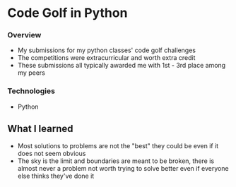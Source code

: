 # Code Golf in Python

### Overview
- My submissions for my python classes' code golf challenges
- The competitions were extracurricular and worth extra credit 
- These submissions all typically awarded me with 1st - 3rd place among my peers

### Technologies
- Python

## What I learned
- Most solutions to problems are not the "best" they could be even if it does not seem obvious
- The sky is the limit and boundaries are meant to be broken, there is almost never a problem not worth trying to solve better even if everyone else thinks they've done it
